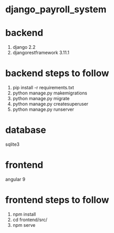 
# django_payroll_system

# backend
1. django 2.2
2. djangorestframework 3.11.1

# backend steps to follow
1. pip install -r requirements.txt
2. python manage.py makemigrations
3. python manage.py migrate
4. python manage.py createsuperuser
5. python manage.py runserver

# database
sqlite3

# frontend
angular 9

# frontend steps to follow
1. npm install
2. cd frontend/src/
3. npm serve

